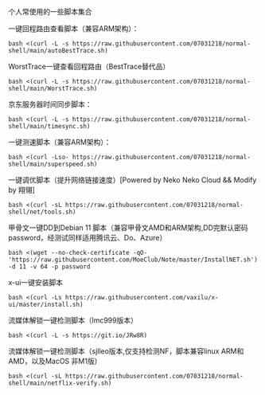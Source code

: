个人常使用的一些脚本集合

一键回程路由查看脚本（兼容ARM架构）：
```
bash <(curl -L -s https://raw.githubusercontent.com/07031218/normal-shell/main/autoBestTrace.sh)
```
WorstTrace一键查看回程路由（BestTrace替代品）
```
bash <(curl -L -s https://raw.githubusercontent.com/07031218/normal-shell/main/WorstTrace.sh)
```
京东服务器时间同步脚本：
```
bash <(curl -L -s https://raw.githubusercontent.com/07031218/normal-shell/main/timesync.sh)
```
一键测速脚本（兼容ARM架构）：
```
bash <(curl -Lso- https://raw.githubusercontent.com/07031218/normal-shell/main/superspeed.sh)
```
一键调优脚本（提升网络链接速度）[Powered by Neko Neko Cloud && Modify by 翔翎]
```
bash <(curl -sL https://raw.githubusercontent.com/07031218/normal-shell/net/tools.sh)
```
甲骨文一键DD到Debian 11 脚本（兼容甲骨文AMD和ARM架构,DD完默认密码password，经测试同样适用腾讯云、Do、Azure）
```
bash <(wget --no-check-certificate -qO- 'https://raw.githubusercontent.com/MoeClub/Note/master/InstallNET.sh') -d 11 -v 64 -p password
```
x-ui一键安装脚本
```
bash <(curl -Ls https://raw.githubusercontent.com/vaxilu/x-ui/master/install.sh)
```
流媒体解锁一键检测脚本（lmc999版本）
```
bash <(curl -L -s https://git.io/JRw8R)
```
流媒体解锁一键检测脚本（sjlleo版本,仅支持检测NF，脚本兼容linux ARM和AMD，以及MacOS 非M1版）
```
bash <(curl -sL https://raw.githubusercontent.com/07031218/normal-shell/main/netflix-verify.sh)
```

